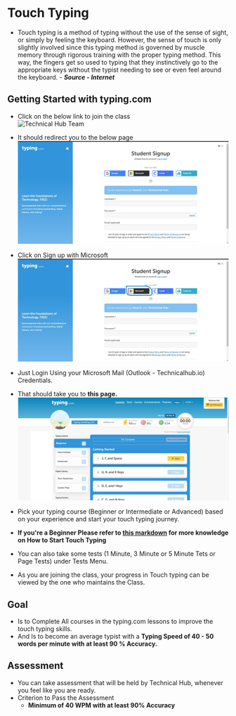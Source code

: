 # Touch Typing

- Touch typing is a method of typing without the use of the sense of sight, or simply by feeling the keyboard. However, the sense of touch is only slightly involved since this typing method is governed by muscle memory through rigorous training with the proper typing method. This way, the fingers get so used to typing that they instinctively go to the appropriate keys without the typist needing to see or even feel around the keyboard.        - ***Source - Internet***

## Getting Started with typing.com

- Click on the below link to join the class <br>
![Technical Hub Team](typing.com/join#643C161C6E922)

- It should redirect you to the below page
![image1](image1.jpg)

- Click on Sign up with Microsoft
![image2](image2.jpg)

- Just Login Using your Microsoft Mail (Outlook - Technicalhub.io) Credentials.
 
- That should take you to **this page.**
![image3](image3.jpg)

- Pick your typing course (Beginner or Intermediate or Advanced) based on your experience and start your touch typing journey.

- **If you're a Beginner Please refer to [this markdown](https://github.com/unstoppableforce96/Touch-Typing/blob/main/touchtyping.md) for more knowledge on How to Start Touch Typing**

- You can also take some tests (1 Minute, 3 Minute or 5 Minute Tets or Page Tests) under Tests Menu.

- As you are joining the class, your progress in Touch typing can be viewed by the one who maintains the Class.


## Goal
- Is to Complete All courses in the typing.com lessons to improve the touch typing skills.
- And Is to become an average typist with a **Typing Speed of 40 - 50 words per minute with at least 90 % Accuracy.**

## Assessment

- You can take assessment that will be held by Technical Hub, whenever you feel like you are ready.
- Criterion to Pass the Assessment
  - **Minimum of 40 WPM with at least 90% Accuracy**
